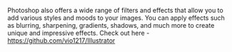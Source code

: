Photoshop also offers a wide range of filters and effects that allow you to add various styles and moods to your images. You can apply effects such as blurring, sharpening, gradients, shadows, and much more to create unique and impressive effects. Check out here - https://github.com/vio1217/Illustrator
